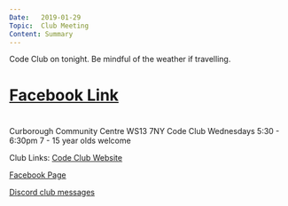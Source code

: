 ```yaml
---
Date:   2019-01-29
Topic:  Club Meeting
Content: Summary
---
```

Code Club on tonight. Be mindful of the weather if travelling.

# [Facebook Link](https://www.facebook.com/1481985248595237/posts/1891596017634156/)

#
Curborough Community Centre
WS13 7NY
Code Club
Wednesdays 5:30 - 6:30pm
7 - 15 year olds welcome

Club Links:
[Code Club Website](https://lichfield-code-club.github.io/)

[Facebook Page](https://www.facebook.com/LichfieldCoders)

[Discord club messages](https://discord.gg/szz6xGK)
